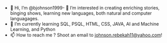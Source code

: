 - 👋 Hi, I’m @bjohnson1999- 👀 I’m interested in creating enriching stories, binging shows, learning new languages, both natural and computer languagages. 
- 🌱 I’m currently learning SQL, PSQL, HTML, CSS, JAVA, AI and Machine Learning, and Python
- 📫 How to reach me ? Shoot an email to johnson.rebekah11@yahoo.com!

<!---
bjohnson1999/bjohnson1999 is a ✨ special ✨ repository because its `README.md` (this file) appears on your GitHub profile.
You can click the Preview link to take a look at your changes.
--->
